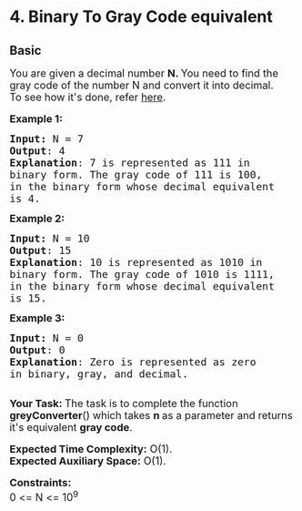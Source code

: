# 4. Binary To Gray Code equivalent
## Basic 
<div class="problem-statement">
                <p></p><p><span style="font-size:18px">You are given a decimal number <strong>N. </strong>You need to find the gray code of the number N&nbsp;and convert it into decimal.</span><br>
<span style="font-size:18px">To see how it's done, refer <a href="https://www.geeksforgeeks.org/gray-to-binary-and-binary-to-gray-conversion/" target="_blank">here</a>.</span><br>
<br>
<span style="font-size:18px"><strong>Example 1:</strong></span></p>

<pre><span style="font-size:18px"><strong>Input: </strong>N = 7
<strong>Output</strong>: 4
<strong>Explanation</strong>: 7 is represented as 111 in 
binary form. The gray code of 111 is 100, 
in the binary form whose decimal equivalent 
is 4.</span></pre>

<p><span style="font-size:18px"><strong>Example 2:</strong></span></p>

<pre><span style="font-size:18px"><strong>Input: </strong>N = 10
<strong>Output</strong>: 15
<strong>Explanation</strong>: 10 is represented as 1010 in 
binary form. The gray code of 1010 is 1111, 
in the&nbsp;binary form whose decimal equivalent 
is 15.</span></pre>

<p><span style="font-size:18px"><strong>Example 3:</strong></span></p>

<pre><span style="font-size:18px"><strong>Input: </strong>N = 0
<strong>Output</strong>: 0
<strong>Explanation</strong>: Zero is represented as zero 
in binary, gray, and decimal.</span></pre>

<p><br>
<span style="font-size:18px"><strong>Your Task:&nbsp;</strong>The task is to complete the function <strong>greyConverter</strong>() which takes <strong>n </strong>as a parameter and returns it's equivalent&nbsp;<strong>gray code</strong>.</span><br>
<br>
<span style="font-size:18px"><strong>Expected Time Complexity:</strong>&nbsp;O(1).<br>
<strong>Expected Auxiliary Space:</strong>&nbsp;O(1).</span><br>
<br>
<span style="font-size:18px"><strong>Constraints:</strong><br>
0 &lt;= N &lt;= 10<sup>9</sup></span></p>
 <p></p>
            </div>